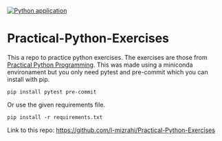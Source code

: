 [![Python application](https://github.com/l-mizrahi/Practical-Python-Exercises/actions/workflows/python-app.yml/badge.svg?branch=main)](https://github.com/l-mizrahi/Practical-Python-Exercises/actions/workflows/python-app.yml)

# Practical-Python-Exercises
This a repo to practice python exercises. The exercises are those from [Practical Python Programming](https://dabeaz-course.github.io/practical-python/).
This was made using a miniconda environament but you only need pytest and pre-commit which you can install with pip.
```
pip install pytest pre-commit
```
Or use the given requirements file.
```
pip install -r requirements.txt
```

Link to this repo: https://github.com/l-mizrahi/Practical-Python-Exercises
